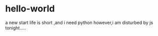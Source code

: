# hello-world
a new start
life is short ,and i need python
however,i am disturbed by js tonight.....
